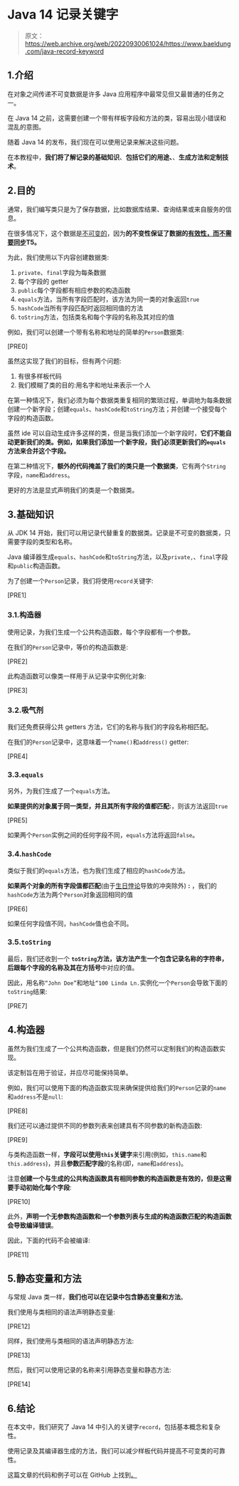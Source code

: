 # Java 14 记录关键字

> 原文：<https://web.archive.org/web/20220930061024/https://www.baeldung.com/java-record-keyword>

## 1.介绍

在对象之间传递不可变数据是许多 Java 应用程序中最常见但又最普通的任务之一。

在 Java 14 之前，这需要创建一个带有样板字段和方法的类，容易出现小错误和混乱的意图。

随着 Java 14 的发布，我们现在可以使用记录来解决这些问题。

在本教程中，**我们将了解记录的基础知识**、**包括它们的用途、**、**生成方法和定制技术**。

## 2.目的

通常，我们编写类只是为了保存数据，比如数据库结果、查询结果或来自服务的信息。

在很多情况下，这个数据是[不可变的](/web/20221018104148/https://www.baeldung.com/java-immutable-object)，因为**的不变性保证了数据的[有效性，而不需要同步](/web/20221018104148/https://www.baeldung.com/java-immutable-object#benefits-of-immutability)T5。**

为此，我们使用以下内容创建数据类:

1.  `private`、`final`字段为每条数据
2.  每个字段的 getter
3.  `public`每个字段都有相应参数的构造函数
4.  `equals`方法，当所有字段匹配时，该方法为同一类的对象返回`true`
5.  `hashCode`当所有字段匹配时返回相同值的方法
6.  `toString`方法，包括类名和每个字段的名称及其对应的值

例如，我们可以创建一个带有名称和地址的简单的`Person`数据类:

[PRE0]

虽然这实现了我们的目标，但有两个问题:

1.  有很多样板代码
2.  我们模糊了类的目的:用名字和地址来表示一个人

在第一种情况下，我们必须为每个数据类重复相同的繁琐过程，单调地为每条数据创建一个新字段；创建`equals`、`hashCode`和`toString`方法；并创建一个接受每个字段的构造函数。

虽然 ide 可以自动生成许多这样的类，但是当我们添加一个新字段时，**它们不能自动更新我们的类。例如，如果我们添加一个新字段，我们必须更新我们的`equals`方法来合并这个字段。**

在第二种情况下，**额外的代码掩盖了我们的类只是一个数据类**，它有两个`String`字段，`name`和`address`。

更好的方法是显式声明我们的类是一个数据类。

## 3.基础知识

从 JDK 14 开始，我们可以用记录代替重复的数据类。记录是不可变的数据类，只需要字段的类型和名称。

Java 编译器生成`equals`、`hashCode`和`toString`方法，以及`private,`、`final`字段和`public`构造函数。

为了创建一个`Person`记录，我们将使用`record`关键字:

[PRE1]

### 3.1.构造器

使用记录，为我们生成一个公共构造函数，每个字段都有一个参数。

在我们的`Person`记录中，等价的构造函数是:

[PRE2]

此构造函数可以像类一样用于从记录中实例化对象:

[PRE3]

### 3.2.吸气剂

我们还免费获得公共 getters 方法，它们的名称与我们的字段名称相匹配。

在我们的`Person`记录中，这意味着一个`name()`和`address()` getter:

[PRE4]

### 3.3.`equals`

另外，为我们生成了一个`equals`方法。

**如果提供的对象属于同一类型，并且其所有字段的值都匹配:**，则该方法返回`true`

[PRE5]

如果两个`Person`实例之间的任何字段不同，`equals`方法将返回`false`。

### 3.4.`hashCode`

类似于我们的`equals`方法，也为我们生成了相应的`hashCode`方法。

**如果两个对象的所有字段值都匹配**(由于[生日悖论](https://web.archive.org/web/20221018104148/https://en.wikipedia.org/wiki/Birthday_problem)导致的冲突除外) **:** ，我们的`hashCode`方法为两个`Person`对象返回相同的值

[PRE6]

如果任何字段值不同，`hashCode`值也会不同。

### 3.5.`toString`

最后，我们还收到一个 **`toString`方法，该方法产生一个包含记录名称的字符串，后跟每个字段的名称及其在方括号**中对应的值。

因此，用名称`“John Doe”`和地址`“100 Linda Ln.`实例化一个`Person`会导致下面的`toString`结果:

[PRE7]

## 4.构造器

虽然为我们生成了一个公共构造函数，但是我们仍然可以定制我们的构造函数实现。

该定制旨在用于验证，并应尽可能保持简单。

例如，我们可以使用下面的构造函数实现来确保提供给我们的`Person`记录的`name`和`address`不是`null`:

[PRE8]

我们还可以通过提供不同的参数列表来创建具有不同参数的新构造函数:

[PRE9]

与类构造函数一样，**字段可以使用`this`关键字**来引用(例如，`this.name`和`this.address`)，并且**参数匹配字段**的名称(即，`name`和`address`)。

注意**创建一个与生成的公共构造函数具有相同参数的构造函数是有效的，但是这需要手动初始化每个字段**:

[PRE10]

此外，**声明一个无参数构造函数和一个参数列表与生成的构造函数匹配的构造函数会导致编译错误**。

因此，下面的代码不会被编译:

[PRE11]

## 5.静态变量和方法

与常规 Java 类一样，**我们也可以在记录中包含静态变量和方法**。

我们使用与类相同的语法声明静态变量:

[PRE12]

同样，我们使用与类相同的语法声明静态方法:

[PRE13]

然后，我们可以使用记录的名称来引用静态变量和静态方法:

[PRE14]

## 6.结论

在本文中，我们研究了 Java 14 中引入的关键字`record`，包括基本概念和复杂性。

使用记录及其编译器生成的方法，我们可以减少样板代码并提高不可变类的可靠性。

这篇文章的代码和例子可以在 GitHub 上找到[。](https://web.archive.org/web/20221018104148/https://github.com/eugenp/tutorials/tree/master/core-java-modules/core-java-14)